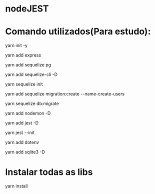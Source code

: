 # nodeJEST

# Comando utilizados(Para estudo):

yarn init -y

yarn add express

yarn add sequelize pg

yarn add sequelize-cli -D

yarn sequelize init

yarn add sequelize migration:create --name-create-users

yarn sequelize db:migrate

yarn add nodemon -D

yarn add jest -D

yarn jest --init

yarn add dotenv

yarn add sqlite3 -D

# Instalar todas as libs 

yarn install